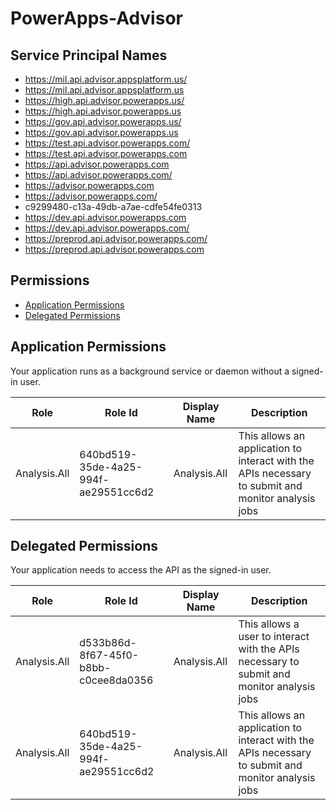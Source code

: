 # PowerApps-Advisor
## Service Principal Names
- https://mil.api.advisor.appsplatform.us/
- https://mil.api.advisor.appsplatform.us
- https://high.api.advisor.powerapps.us/
- https://high.api.advisor.powerapps.us
- https://gov.api.advisor.powerapps.us/
- https://gov.api.advisor.powerapps.us
- https://test.api.advisor.powerapps.com/
- https://test.api.advisor.powerapps.com
- https://api.advisor.powerapps.com
- https://api.advisor.powerapps.com/
- https://advisor.powerapps.com
- https://advisor.powerapps.com/
- c9299480-c13a-49db-a7ae-cdfe54fe0313
- https://dev.api.advisor.powerapps.com
- https://dev.api.advisor.powerapps.com/
- https://preprod.api.advisor.powerapps.com/
- https://preprod.api.advisor.powerapps.com

 ## Permissions
- [Application Permissions](#application-permissions)
- [Delegated Permissions](#delegated-permissions)

## Application Permissions
Your application runs as a background service or daemon without a signed-in user.

| Role | Role Id | Display Name | Description |
|---|---|---|---|
| Analysis.All | 640bd519-35de-4a25-994f-ae29551cc6d2 | Analysis.All | This allows an application to interact with the APIs necessary to submit and monitor analysis jobs |

## Delegated Permissions
Your application needs to access the API as the signed-in user. 

| Role | Role Id | Display Name | Description |
|---|---|---|---|
| Analysis.All | d533b86d-8f67-45f0-b8bb-c0cee8da0356 | Analysis.All | This allows a user to interact with the APIs necessary to submit and monitor analysis jobs |
| Analysis.All | 640bd519-35de-4a25-994f-ae29551cc6d2 | Analysis.All | This allows an application to interact with the APIs necessary to submit and monitor analysis jobs |

